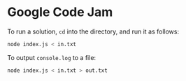 # Google Code Jam

To run a solution, `cd` into the directory, and run it as follows:

```bash
node index.js < in.txt
```

To output `console.log` to a file:

```bash
node index.js < in.txt > out.txt
```
